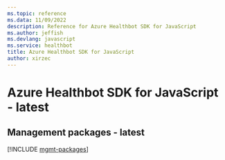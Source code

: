 ```yaml
---
ms.topic: reference
ms.data: 11/09/2022
description: Reference for Azure Healthbot SDK for JavaScript
ms.author: jeffish
ms.devlang: javascript
ms.service: healthbot
title: Azure Healthbot SDK for JavaScript
author: xirzec
---
```

# Azure Healthbot SDK for JavaScript - latest

## Management packages - latest
[!INCLUDE [mgmt-packages](healthbot-mgmt-index.md)]